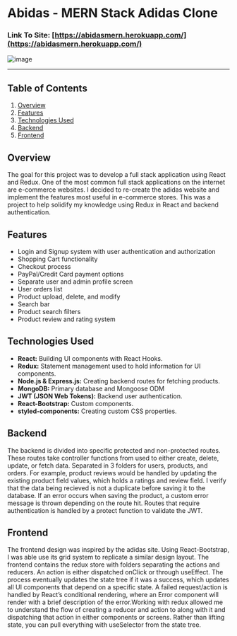 # Abidas - MERN Stack Adidas Clone

### Link To Site: [https://abidasmern.herokuapp.com/](https://abidasmern.herokuapp.com/)

![image](https://vishnurupan.com/static/media/abidas1.24551965.jpg)

---


## Table of Contents
1. [Overview](#Overview)
2. [Features](#Features)
3. [Technologies Used](#Technologies-Used)
4. [Backend](#Backend)
5. [Frontend](#Frontend)


## Overview
The goal for this project was to develop a full stack application using React and Redux. One of the most common full stack applications on the internet are e-commerce websites. I decided to re-create the adidas website and implement the features most useful in e-commerce stores. This was a project to help solidify my knowledge using Redux in React and backend authentication. 

## Features
- Login and Signup system with user authentication and authorization
- Shopping Cart functionality
- Checkout process
- PayPal/Credit Card payment options
- Separate user and admin profile screen
- User orders list
- Product upload, delete, and modify
- Search bar
- Product search filters
- Product review and rating system


## Technologies Used
- **React:** Building UI components with React Hooks.
- **Redux:** Statement management used to hold information for UI components.
- **Node.js & Express.js:** Creating backend routes for fetching products.
- **MongoDB:** Primary database and Mongoose ODM
- **JWT (JSON Web Tokens):** Backend user authentication.
- **React-Bootstrap:** Custom components.
- **styled-components:** Creating custom CSS properties.

## Backend 
The backend is divided into specific protected and non-protected routes. These routes take controller functions from used to either create, delete, update, or fetch data. Separated in 3 folders for users, products, and orders. For example, product reviews would be handled by updating the existing product field values, which holds a ratings and review field. I verify that the data being recieved is not a duplicate before saving it to the database. If an error occurs when saving the product, a custom error message is thrown depending on the route hit. Routes that require authentication is handled by a protect function to validate the JWT. 

## Frontend 
The frontend design was inspired by the adidas site. Using React-Bootstrap, I was able use its grid system to replicate a similar design layout. The frontend contains the redux store with folders separating the actions and reducers. An action is either dispatched onClick or through useEffect. The process eventually updates the state tree if it was a success, which updates all UI components that depend on a specific state. A failed request/action is handled by React’s conditional rendering, where an Error component will render with a brief description of the error.Working with redux allowed me to understand the flow of creating a reducer and action to along with it and dispatching that action in either components or screens. Rather than lifting state, you can pull everything with useSelector from the state tree. 
